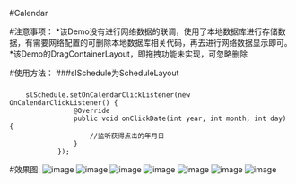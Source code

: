 #Calendar

#注意事项：
*该Demo没有进行网络数据的联调，使用了本地数据库进行存储数据，有需要网络配置的可删除本地数据库相关代码，再去进行网络数据显示即可。<br/>
*该Demo的DragContainerLayout，即拖拽功能未实现，可忽略删除

#使用方法：
###slSchedule为ScheduleLayout
###
        slSchedule.setOnCalendarClickListener(new OnCalendarClickListener() {
                    @Override
                    public void onClickDate(int year, int month, int day) {
                        //监听获得点击的年月日
                    }
                });

#效果图:
![image](https://github.com/xiaojianglaile/Calendar/blob/master/raw/jeek_image_1.png)
![image](https://github.com/xiaojianglaile/Calendar/blob/master/raw/jeek_image_2.png)
![image](https://github.com/xiaojianglaile/Calendar/blob/master/raw/jeek_image_3.png)
![image](https://github.com/xiaojianglaile/Calendar/blob/master/raw/jeek_image_4.png)
![image](https://github.com/xiaojianglaile/Calendar/blob/master/raw/jeek_image_5.png)
![image](https://github.com/xiaojianglaile/Calendar/blob/master/raw/jeek_image_6.png)
![image](https://github.com/xiaojianglaile/Calendar/blob/master/raw/jeek_image_7.png)